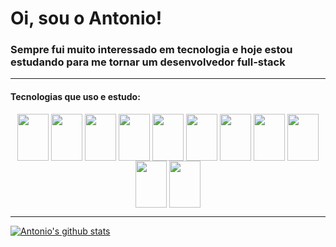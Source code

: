 <h1>Oi, sou o Antonio!</h1>
<h3>Sempre fui muito interessado em tecnologia e hoje estou estudando para me tornar um desenvolvedor full-stack</h3>
<hr/>
<h4>Tecnologias que uso e estudo:</h4>
<div align="center" justify-content="space-around">
  <img align="center" width="50" height="75" height="40" src="https://cdn.jsdelivr.net/gh/devicons/devicon/icons/html5/html5-original.svg" />
  <img align="center" width="50" height="75" height="40" src="https://cdn.jsdelivr.net/gh/devicons/devicon/icons/css3/css3-original.svg" />
  <img align="center" width="50" height="75" height="40" src="https://cdn.jsdelivr.net/gh/devicons/devicon/icons/sass/sass-original.svg" />
  <img align="center" width="50" height="75" height="40" src="https://cdn.jsdelivr.net/gh/devicons/devicon/icons/javascript/javascript-original.svg" />
  <img align="center" width="50" height="75" height="40" src="https://cdn.jsdelivr.net/gh/devicons/devicon/icons/typescript/typescript-original.svg" />
  <img align="center" width="50" height="75" height="40" src="https://cdn.jsdelivr.net/gh/devicons/devicon/icons/nodejs/nodejs-original.svg" />
  <img align="center" width="50" height="75" height="40" src="https://cdn.jsdelivr.net/gh/devicons/devicon/icons/express/express-original.svg" />
  <img align="center" width="50" height="75" height="40" src="https://cdn.jsdelivr.net/gh/devicons/devicon/icons/react/react-original.svg"/>
  <img align="center" width="50" height="75" height="40" src="https://cdn.jsdelivr.net/gh/devicons/devicon/icons/vuejs/vuejs-original.svg" />
  <img align="center" width="50" height="75" height="40" src="https://cdn.jsdelivr.net/gh/devicons/devicon/icons/mysql/mysql-original-wordmark.svg" />
  <img align="center" width="50" height="75" height="40" src="https://cdn.jsdelivr.net/gh/devicons/devicon/icons/figma/figma-original.svg" />

</div>
<hr/>

[![Antonio's github stats](https://github-readme-stats.vercel.app/api?username=antoni0o&theme=dark&show_icons=true&count_private=true&role=OWNER,COLLABORATOR)](https://github.com/Antoni0o)

